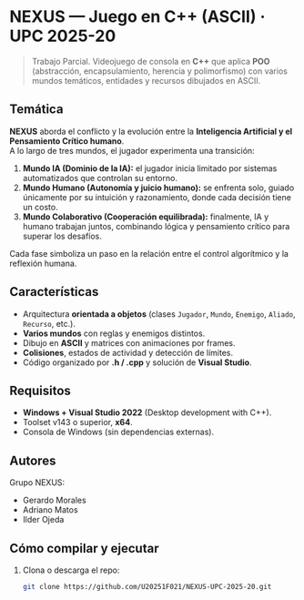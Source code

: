 # NEXUS — Juego en C++ (ASCII) · UPC 2025-20

> Trabajo Parcial. Videojuego de consola en **C++** que aplica **POO** (abstracción, encapsulamiento, herencia y polimorfismo) con varios mundos temáticos, entidades y recursos dibujados en ASCII.

## Temática

**NEXUS** aborda el conflicto y la evolución entre la **Inteligencia Artificial y el Pensamiento Crítico humano**.  
A lo largo de tres mundos, el jugador experimenta una transición:

1. **Mundo IA (Dominio de la IA):** el jugador inicia limitado por sistemas automatizados que controlan su entorno.  
2. **Mundo Humano (Autonomía y juicio humano):** se enfrenta solo, guiado únicamente por su intuición y razonamiento, donde cada decisión tiene un costo.  
3. **Mundo Colaborativo (Cooperación equilibrada):** finalmente, IA y humano trabajan juntos, combinando lógica y pensamiento crítico para superar los desafíos.

Cada fase simboliza un paso en la relación entre el control algorítmico y la reflexión humana.

## Características
- Arquitectura **orientada a objetos** (clases `Jugador`, `Mundo`, `Enemigo`, `Aliado`, `Recurso`, etc.).
- **Varios mundos** con reglas y enemigos distintos.
- Dibujo en **ASCII** y matrices con animaciones por frames.
- **Colisiones**, estados de actividad y detección de límites.
- Código organizado por **.h / .cpp** y solución de **Visual Studio**.

## Requisitos
- **Windows + Visual Studio 2022** (Desktop development with C++).
- Toolset v143 o superior, **x64**.
- Consola de Windows (sin dependencias externas).

## Autores
Grupo NEXUS:
- Gerardo Morales
- Adriano Matos
- Ilder Ojeda

## Cómo compilar y ejecutar
1. Clona o descarga el repo:
   ```bash
   git clone https://github.com/U20251F021/NEXUS-UPC-2025-20.git
